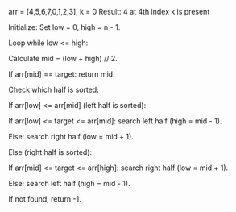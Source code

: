 arr = [4,5,6,7,0,1,2,3], k = 0
Result: 4
at 4th index k is present


Initialize: Set low = 0, high = n - 1.

Loop while low <= high:

Calculate mid = (low + high) // 2.

If arr[mid] == target: return mid.

Check which half is sorted:

If arr[low] <= arr[mid] (left half is sorted):

If arr[low] <= target <= arr[mid]: search left half (high = mid - 1).

Else: search right half (low = mid + 1).

Else (right half is sorted):

If arr[mid] <= target <= arr[high]: search right half (low = mid + 1).

Else: search left half (high = mid - 1).

If not found, return -1.